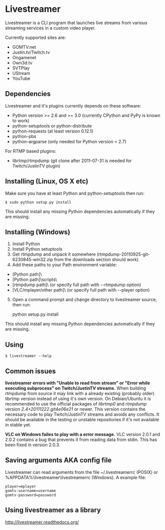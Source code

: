 Livestreamer
============
Livestreamer is a CLI program that launches live streams from various streaming services in a custom video player.

Currently supported sites are:

* GOMTV.net
* Justin.tv/Twitch.tv
* Ongamenet
* Own3d.tv
* SVTPlay
* UStream
* YouTube


Dependencies
------------
Livestreamer and it's plugins currently depends on these software:

* Python version >= 2.6 and >= 3.0 (currently CPython and PyPy is known to work)
* python-setuptools or python-distribute
* python-requests (at least version 0.12.1)
* python-pbs
* python-argparse (only needed for Python version < 2.7)

For RTMP based plugins:
* librtmp/rtmpdump (git clone after 2011-07-31 is needed for Twitch/JustinTV plugin)


Installing (Linux, OS X etc)
----------
Make sure you have at least Python and python-setuptools then run:

    $ sudo python setup.py install

This should install any missing Python dependencies automatically if they are missing.


Installing (Windows)
--------------------
1. Install Python
2. Install Python setuptools
3. Get rtmpdump and unpack it somewhere (rtmpdump-20110925-git-6230845-win32.zip from the downloads section should work)
4. Add these paths to your Path environment variable:
 * [Python path]\
 * [Python path]\scripts\
 * [rtmpdump path]\ (or specify full path with --rtmpdump option)
 * [VLC/mplayer/other path]\ (or specify full path with --player option)

5. Open a command prompt and change directory to livestreamer source, then run:

    python setup.py install

This should install any missing Python dependencies automatically if they are missing.



Using
-----
    $ livestreamer --help


Common issues
-------------
**livestreamer errors with "Unable to read from stream" or "Error while executing subprocess" on Twitch/JustinTV streams.**
When building rtmpdump from source it may link with a already existing (probably older) librtmp version instead of using it's own version. On Debian/Ubuntu it is recommended to use the official packages of *librtmp0* and *rtmpdump* version *2.4+20111222.git4e06e21* or newer. This version contains the necessary code to play Twitch/JustinTV streams and avoids any conflicts. It should be available in the testing or unstable repositories if it's not available in stable yet.

**VLC on Windows failes to play with a error message.**
VLC version 2.0.1 and 2.0.2 contains a bug that prevents it from reading data from stdin. This has been fixed in version 2.0.3.


Saving arguments AKA config file
--------------------------------
Livestreamer can read arguments from the file ~/.livestreamerrc (POSIX) or %APPDATA%\livestreamer\livestreamerrc (Windows).
A example file:

    player=mplayer
    gomtv-username=username
    gomtv-password=password


Using livestreamer as a library
-------------------------------

http://livestreamer.readthedocs.org/

